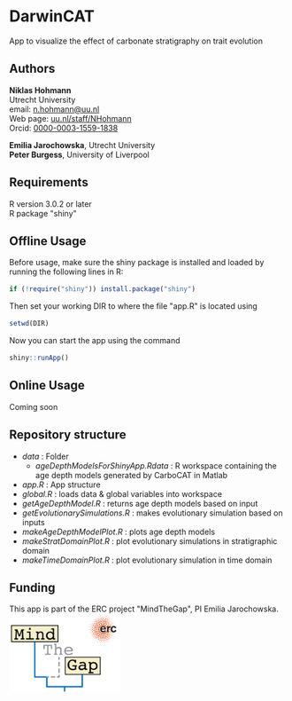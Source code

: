 # DarwinCAT

App to visualize the effect of carbonate stratigraphy on trait evolution

## Authors

__Niklas Hohmann__  
Utrecht University  
email: n.hohmann@uu.nl  
Web page: [uu.nl/staff/NHohmann](uu.nl/staff/NHohmann)  
Orcid: [0000-0003-1559-1838](https://orcid.org/0000-0003-1559-1838)

__Emilia Jarochowska__, Utrecht University  
__Peter Burgess__, University of Liverpool  

## Requirements

R version 3.0.2  or later  
R package "shiny"

## Offline Usage

Before usage, make sure the shiny package is installed and loaded by running the following lines in R:

``` R
if (!require("shiny")) install.package("shiny")
```

Then set your working DIR to where the file "app.R" is located using

``` R
setwd(DIR)
```

Now you can start the app using the command

``` R
shiny::runApp()
```

## Online Usage

Coming soon

## Repository structure

- _data_ : Folder
  - _ageDepthModelsForShinyApp.Rdata_ : R workspace containing the age depth models generated by CarboCAT in Matlab
- _app.R_ : App structure
- _global.R_ : loads data & global variables into workspace
- _getAgeDepthModel.R_ : returns age depth models based on input
- _getEvolutionarySimulations.R_ : makes evolutionary simulation based on inputs
- _makeAgeDepthModelPlot.R_ : plots age depth models
- _makeStratDomainPlot.R_ : plot evolutionary simulations in stratigraphic domain
- _makeTimeDomainPlot.R_ : plot evolutionary simulation in time domain

## Funding

This app is part of the ERC project "MindTheGap", PI Emilia Jarochowska.  
<img src="www/MtG_logo.png"
     width="200"
     alt="Mind the Gap logo">

